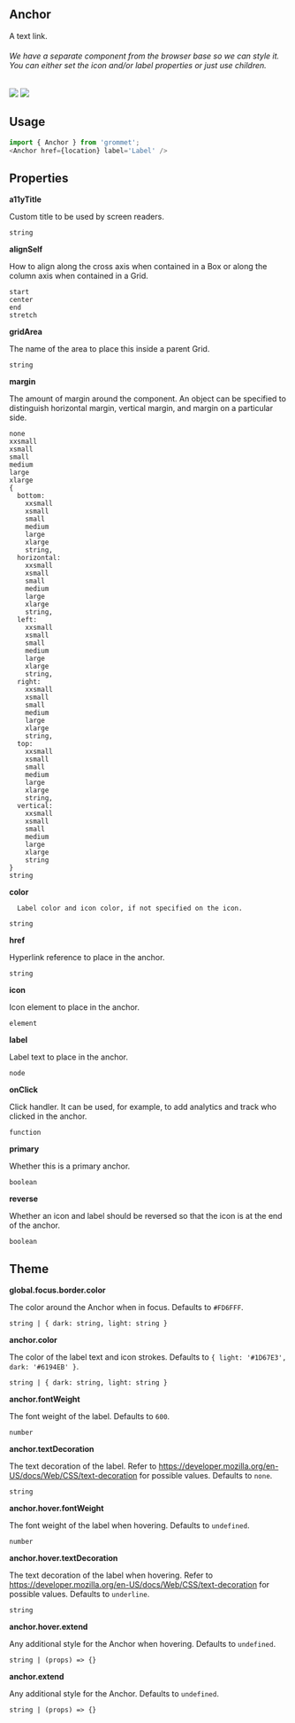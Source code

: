 ## Anchor
A text link.
###### We have a separate component from the browser base so we can style it. You can either set the icon and/or label properties or just use children.

[![](https://cdn-images-1.medium.com/fit/c/120/120/1*TD1P0HtIH9zF0UEH28zYtw.png)](https://storybook.grommet.io/?selectedKind=Anchor&full=0&addons=0&stories=1&panelRight=0) [![](https://codesandbox.io/static/img/play-codesandbox.svg)](https://codesandbox.io/s/github/grommet/grommet-sandbox?initialpath=anchor&module=%2Fsrc%2FAnchor.js)
## Usage

```javascript
import { Anchor } from 'grommet';
<Anchor href={location} label='Label' />
```

## Properties

**a11yTitle**

Custom title to be used by screen readers.

```
string
```

**alignSelf**

How to align along the cross axis when contained in
      a Box or along the column axis when contained in a Grid.

```
start
center
end
stretch
```

**gridArea**

The name of the area to place
    this inside a parent Grid.

```
string
```

**margin**

The amount of margin around the component. An object can
      be specified to distinguish horizontal margin, vertical margin, and
      margin on a particular side.

```
none
xxsmall
xsmall
small
medium
large
xlarge
{
  bottom: 
    xxsmall
    xsmall
    small
    medium
    large
    xlarge
    string,
  horizontal: 
    xxsmall
    xsmall
    small
    medium
    large
    xlarge
    string,
  left: 
    xxsmall
    xsmall
    small
    medium
    large
    xlarge
    string,
  right: 
    xxsmall
    xsmall
    small
    medium
    large
    xlarge
    string,
  top: 
    xxsmall
    xsmall
    small
    medium
    large
    xlarge
    string,
  vertical: 
    xxsmall
    xsmall
    small
    medium
    large
    xlarge
    string
}
string
```

**color**


      Label color and icon color, if not specified on the icon.
    

```
string
```

**href**

Hyperlink reference to place in the anchor.

```
string
```

**icon**

Icon element to place in the anchor.

```
element
```

**label**

Label text to place in the anchor.

```
node
```

**onClick**

Click handler. It can be used, for example, 
    to add analytics and track who clicked in the anchor.

```
function
```

**primary**

Whether this is a primary anchor.

```
boolean
```

**reverse**

Whether an icon and label should be reversed so that the icon is at the end of the anchor.

```
boolean
```
  
## Theme
  
**global.focus.border.color**

The color around the Anchor when in focus. Defaults to `#FD6FFF`.

```
string | { dark: string, light: string }
```

**anchor.color**

The color of the label text and icon strokes. Defaults to `{ light: '#1D67E3', dark: '#6194EB' }`.

```
string | { dark: string, light: string }
```

**anchor.fontWeight**

The font weight of the label. Defaults to `600`.

```
number
```

**anchor.textDecoration**

The text decoration of the label. Refer to https://developer.mozilla.org/en-US/docs/Web/CSS/text-decoration for possible values. Defaults to `none`.

```
string
```

**anchor.hover.fontWeight**

The font weight of the label when hovering. Defaults to `undefined`.

```
number
```

**anchor.hover.textDecoration**

The text decoration of the label when hovering. Refer to https://developer.mozilla.org/en-US/docs/Web/CSS/text-decoration for possible values. Defaults to `underline`.

```
string
```

**anchor.hover.extend**

Any additional style for the Anchor when hovering. Defaults to `undefined`.

```
string | (props) => {}
```

**anchor.extend**

Any additional style for the Anchor. Defaults to `undefined`.

```
string | (props) => {}
```
